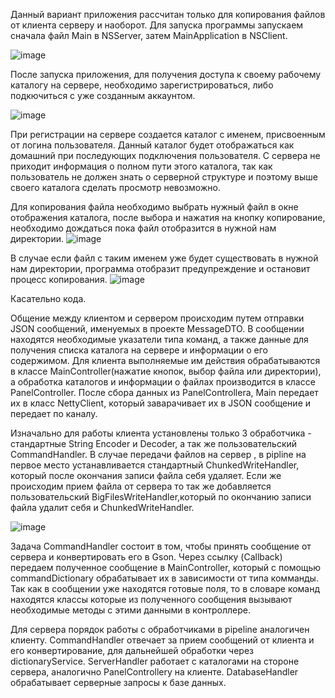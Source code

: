 Данный вариант приложения рассчитан только для копирования файлов от клиента серверу и наоборот. Для запуска программы запускаем сначала файл Main в NSServer, затем MainApplication в NSClient.

![image](https://user-images.githubusercontent.com/77588897/124600428-21d94780-de80-11eb-95ae-53afc1c91cdc.png)

После запуска приложения, для получения доступа к своему рабочему каталогу на сервере, необходимо зарегистрироваться, либо подкючиться с уже созданным аккаунтом.

![image](https://user-images.githubusercontent.com/77588897/124601773-a9738600-de81-11eb-93b3-ae7369c6a17e.png)

При регистрации на сервере создается каталог с именем, присвоенным от логина пользователя. Данный каталог будет отображаться как домашний при последующих подключения пользователя. 
С сервера не приходит информация о полном пути этого каталога, так как пользователь не должен знать о серверной структуре и поэтому выше своего каталога сделать просмотр невозможно.

Для копирования файла необходимо выбрать нужный файл в окне отображения каталога, после выбора и нажатия на кнопку копирование, необходимо дождаться пока файл отобразится в нужной нам директории. 
![image](https://user-images.githubusercontent.com/77588897/124603419-5ac6eb80-de83-11eb-8405-b79dc4ec4064.png)

В случае если файл с таким именем уже будет существовать в нужной нам директории, программа отобразит предупреждение и остановит процесс копирования.
![image](https://user-images.githubusercontent.com/77588897/124604214-27d12780-de84-11eb-8ed8-73e515302d3f.png)

Касательно кода.

Общение между клиентом и сервером происходим путем отправки JSON сообщений, именуемых в проекте MessageDTO. В сообщении находятся необходимые указатели типа команд, а также данные для получения списка каталога на сервере и информации о его содержимом.
Для клиента выполняемые им действия обрабатываются в классе MainController(нажатие кнопок, выбор файла или директории), а обработка каталогов и информации о файлах производится в классе PanelController. После сбора данных из PanelControllera, Main передает их в класс NettyClient, который заварачивает их в JSON сообщение и передает по каналу.

Изначально для работы клиента установлены только 3 обработчика - стандартныe String Encoder и Decoder, а так же пользовательский CommandHandler. В случае передачи файлов на сервер , в pipline на первое место устанавливается стандартный ChunkedWriteHandler, который после окончания записи файла себя удаляет. Если же происходим прием файла от сервера то так же добавляется пользовательский BigFilesWriteHandler,который по окончанию записи файла удалит себя и ChunkedWriteHandler.

![image](https://user-images.githubusercontent.com/77588897/124608601-49cca900-de88-11eb-9cef-70cda0fe65d5.png)

Задача CommandHandler состоит в том, чтобы принять сообщение от сервера и конвертировать его в Gson. Через ссылку (Callback) передаем полученное сообщение в MainController, который с помощью commandDictionary обрабатывает их в зависимости от типа комманды. Так как в сообщении уже находятся готовые поля, то в словаре команд находятся классы которые из полученного сообщения вызывают необходимые методы с этими данными в контроллере.

Для сервера порядок работы с обработчиками в pipeline аналогичен клиенту. CommandHandler отвечает за прием сообщений от клиента и его конвертирование, для дальнейшей обработки через dictionaryService. ServerHandler работает с каталогами на стороне сервера, аналогично PanelControllery на клиенте. DatabaseHandler обрабатывает серверные запросы к базе данных.


